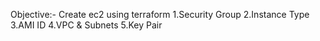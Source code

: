 Objective:- Create ec2 using terraform
   1.Security Group
   2.Instance Type
   3.AMI ID
   4.VPC & Subnets
   5.Key Pair